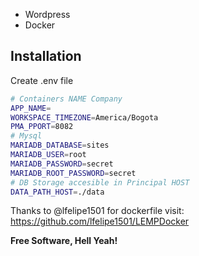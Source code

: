 - Wordpress
- Docker

## Installation

Create .env file

```sh
# Containers NAME Company
APP_NAME=
WORKSPACE_TIMEZONE=America/Bogota
PMA_PPORT=8082
# Mysql
MARIADB_DATABASE=sites
MARIADB_USER=root
MARIADB_PASSWORD=secret
MARIADB_ROOT_PASSWORD=secret
# DB Storage accesible in Principal HOST
DATA_PATH_HOST=./data
```

Thanks to @lfelipe1501 for dockerfile visit: https://github.com/lfelipe1501/LEMPDocker

**Free Software, Hell Yeah!**
